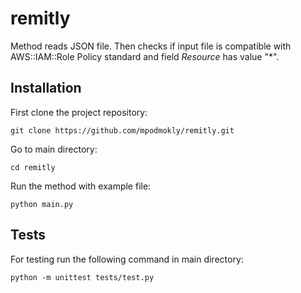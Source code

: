 # remitly
Method reads JSON file. Then checks if input file is compatible with AWS::IAM::Role Policy standard and field *Resource* has value "*".
## Installation
First clone the project repository:
```
git clone https://github.com/mpodmokly/remitly.git
```
Go to main directory:
```
cd remitly
```
Run the method with example file:
```
python main.py
```
## Tests
For testing run the following command in main directory:
```
python -m unittest tests/test.py
```
